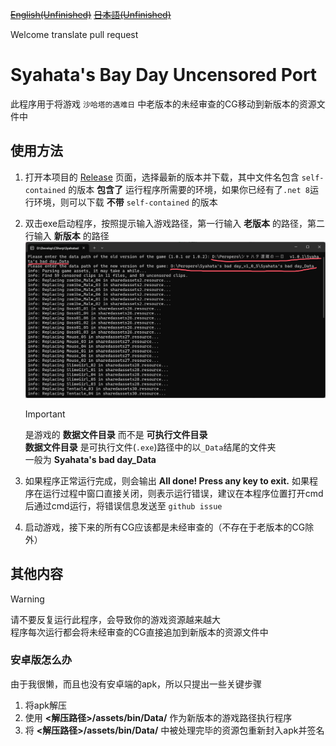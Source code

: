 ~~[English(Unfinished)](README_EN.md)~~ ~~[日本語(Unfinished)](README_EN.md)~~

Welcome translate pull request

# Syahata's Bay Day Uncensored Port

此程序用于将游戏 `沙哈塔的遇难日` 中老版本的未经审查的CG移动到新版本的资源文件中

## 使用方法

1. 打开本项目的 [Release](https://github.com/dogdie233/SyahatasBadDayUncensoredPort/releases) 页面，选择最新的版本并下载，其中文件名包含 `self-contained` 的版本 __包含了__ 运行程序所需要的环境，如果你已经有了`.net 8`运行环境，则可以下载 __不带__ `self-contained` 的版本

2. 双击exe启动程序，按照提示输入游戏路径，第一行输入 __老版本__ 的路径，第二行输入 __新版本__ 的路径
   ![Usage1](./Pic/Usage1.png)

   > [!IMPORTANT]
   > 是游戏的 __数据文件目录__ 而不是 __可执行文件目录__  
   > __数据文件目录__ 是可执行文件(`.exe`)路径中的以`_Data`结尾的文件夹  
   > 一般为 __Syahata's bad day_Data__

3. 如果程序正常运行完成，则会输出 __All done! Press any key to exit.__ 如果程序在运行过程中窗口直接关闭，则表示运行错误，建议在本程序位置打开cmd后通过cmd运行，将错误信息发送至 `github issue`

4. 启动游戏，接下来的所有CG应该都是未经审查的（不存在于老版本的CG除外）
   
## 其他内容

> [!WARNING]
> 请不要反复运行此程序，会导致你的游戏资源越来越大  
> 程序每次运行都会将未经审查的CG直接追加到新版本的资源文件中

### 安卓版怎么办

由于我很懒，而且也没有安卓端的apk，所以只提出一些关键步骤

1. 将apk解压
2. 使用 __<解压路径>/assets/bin/Data/__ 作为新版本的游戏路径执行程序
3. 将 __<解压路径>/assets/bin/Data/__ 中被处理完毕的资源包重新封入apk并签名
